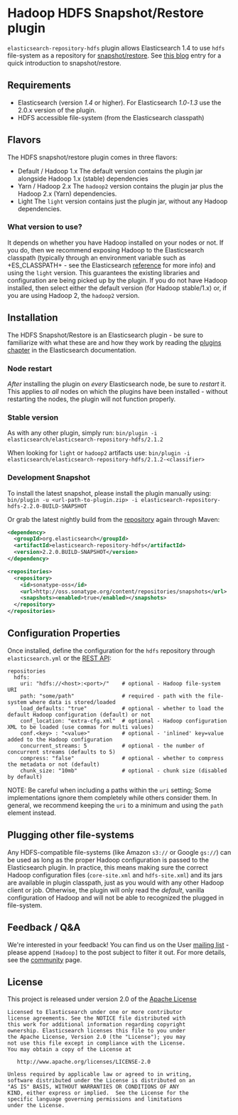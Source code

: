 # Hadoop HDFS Snapshot/Restore plugin

`elasticsearch-repository-hdfs` plugin allows Elasticsearch 1.4 to use `hdfs` file-system as a repository for [snapshot/restore](http://www.elasticsearch.org/guide/en/elasticsearch/reference/master/modules-snapshots.html). See [this blog](http://www.elasticsearch.org/blog/introducing-snapshot-restore/) entry for a quick introduction to snapshot/restore.

## Requirements
- Elasticsearch (version *1.4* or higher). For Elasticsearch *1.0*-*1.3* use the 2.0.x version of the plugin.
- HDFS accessible file-system (from the Elasticsearch classpath)

## Flavors
The HDFS snapshot/restore plugin comes in three flavors:

* Default / Hadoop 1.x
The default version contains the plugin jar alongside Hadoop 1.x (stable) dependencies
* Yarn / Hadoop 2.x
The `hadoop2` version contains the plugin jar plus the Hadoop 2.x (Yarn) dependencies.
* Light
The `light` version contains just the plugin jar, without any Hadoop dependencies.

### What version to use?
It depends on whether you have Hadoop installed on your nodes or not. If you do, then we recommend exposing Hadoop to the Elasticsearch classpath (typically through an environment variable such as +ES_CLASSPATH+ - see the Elasticsearch [reference](http://www.elasticsearch.org/guide/en/elasticsearch/reference/1.x/setup-configuration.html) for more info) and using the `light` version.
This guarantees the existing libraries and configuration are being picked up by the plugin.
If you do not have Hadoop installed, then select either the default version (for Hadoop stable/1.x) or, if you are using Hadoop 2, the `hadoop2` version.

## Installation

The HDFS Snapshot/Restore is an Elasticsearch plugin - be sure to familiarize with what these are and how they work by reading the [plugins chapter](http://www.elasticsearch.org/guide/en/elasticsearch/reference/current/modules-plugins.html) in the Elasticsearch documentation.

### Node restart
_After_ installing the plugin on _every_ Elasticsearch node, be sure to _restart_ it. This applies to _all_ nodes on which the plugins have been installed - without restarting the nodes, the plugin will not function properly.

### Stable version
As with any other plugin, simply run:
`bin/plugin -i elasticsearch/elasticsearch-repository-hdfs/2.1.2`

When looking for `light` or `hadoop2` artifacts use:
`bin/plugin -i elasticsearch/elasticsearch-repository-hdfs/2.1.2-<classifier>`

### Development Snapshot
To install the latest snapshot, please install the plugin manually using:
`bin/plugin -u <url-path-to-plugin.zip> -i elasticsearch-repository-hdfs-2.2.0-BUILD-SNAPSHOT`

Or grab the latest nightly build from the [repository](http://oss.sonatype.org/content/repositories/snapshots/org/elasticsearch/elasticsearch-repository-hdfs/) again through Maven:

```xml
<dependency>
  <groupId>org.elasticsearch</groupId>
  <artifactId>elasticsearch-repository-hdfs</artifactId>
  <version>2.2.0.BUILD-SNAPSHOT</version>
</dependency>
```

```xml
<repositories>
  <repository>
    <id>sonatype-oss</id>
    <url>http://oss.sonatype.org/content/repositories/snapshots</url>
    <snapshots><enabled>true</enabled></snapshots>
  </repository>
</repositories>
```

## Configuration Properties

Once installed, define the configuration for the `hdfs` repository through `elasticsearch.yml` or the [REST API](http://www.elastic.co/guide/en/elasticsearch/reference/current/modules-snapshots.html):

```
repositories
  hdfs:
    uri: "hdfs://<host>:<port>/"    # optional - Hadoop file-system URI
    path: "some/path"               # required - path with the file-system where data is stored/loaded
    load_defaults: "true"           # optional - whether to load the default Hadoop configuration (default) or not
    conf_location: "extra-cfg.xml"  # optional - Hadoop configuration XML to be loaded (use commas for multi values)
    conf.<key> : "<value>"          # optional - 'inlined' key=value added to the Hadoop configuration
    concurrent_streams: 5           # optional - the number of concurrent streams (defaults to 5)
    compress: "false"               # optional - whether to compress the metadata or not (default)
    chunk_size: "10mb"              # optional - chunk size (disabled by default)
```

NOTE: Be careful when including a paths within the `uri` setting; Some implementations ignore them completely while others consider them. In general, we recommend keeping the `uri` to a minimum and using the `path` element
instead.

## Plugging other file-systems

Any HDFS-compatible file-systems (like Amazon `s3://` or Google `gs://`) can be used as long as the proper Hadoop configuration is passed to the Elasticsearch plugin. In practice, this means making sure the correct Hadoop configuration files (`core-site.xml` and `hdfs-site.xml`) and its jars are available in plugin classpath, just as you would with any other Hadoop client or job.
Otherwise, the plugin will only read the _default_, vanilla configuration of Hadoop and will not be able to recognized the plugged in file-system.

## Feedback / Q&A
We're interested in your feedback! You can find us on the User [mailing list](https://groups.google.com/forum/?fromgroups#!forum/elasticsearch) - please append `[Hadoop]` to the post subject to filter it out. For more details, see the [community](http://www.elasticsearch.org/community/) page.

## License
This project is released under version 2.0 of the [Apache License](http://www.apache.org/licenses/LICENSE-2.0)

```
Licensed to Elasticsearch under one or more contributor
license agreements. See the NOTICE file distributed with
this work for additional information regarding copyright
ownership. Elasticsearch licenses this file to you under
the Apache License, Version 2.0 (the "License"); you may
not use this file except in compliance with the License.
You may obtain a copy of the License at

   http://www.apache.org/licenses/LICENSE-2.0

Unless required by applicable law or agreed to in writing,
software distributed under the License is distributed on an
"AS IS" BASIS, WITHOUT WARRANTIES OR CONDITIONS OF ANY
KIND, either express or implied.  See the License for the
specific language governing permissions and limitations
under the License.
```
